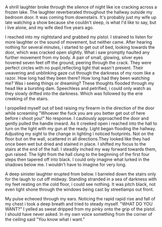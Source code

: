 A shrill laughter broke through the silence of night like ice cracking across a frozen lake. The laughter reverberated throughout the hallway outside my bedroom door. It was coming from downstairs. It's probably just my wife up late watching a show because she couldn't sleep, is what I'd like to say, but i live alone, and my wife died five years ago. 

I reached into my nightstand and grabbed my pistol. I strained to listen for more laughter or the sound of movement, but neither came. After hearing nothing for several minutes, i started to get out of bed, looking towards the door, which was cracked open slightly. What i saw promptly haulted any further movement from my body. A pair of small, glowing, silver eyes hovered seven feet off the ground, peering through the crack. They were perfect circles with no pupil,reflecting light that wasn't present. Their uwavering and unblinking gaze cut through the darkness of my room like a razor. How long had they been there? How long had they been watching me? Was i seeing things or dreaming? These thoughts flooded through my head like a bursting dam. Speechless and petrified, i could only watch as they slowly drifted into the darkness. Which was followed by the erie creeking of the stairs. 

I propelled myself out of bed raising my firearm in the direction of the door while screaming "Whoever the fuck you are you better get out of here before i shoot you!" No response. I cautiously approached the door and gently pulled the handle inward. As it creeked open i reached into the hall to turn on the light with my gun at the ready. Light began flooding the hallway. Adjusting my sight to the change in lighting i noticed footprints. Not on the floor but on the wall, scattered in all directions.They looked like they had once been wet but dried and stained in place. I shifted my focus to the stairs at the end of the hall. I steadily inched my way forward towards them, gun raised. The light from the hall clung to the beginning of the first four steps then tapered off into black. I could only imagine what lurked in the shadows below me. I wouldn't have to imagine for very long.

A deep sinister laughter erupted from below. I barreled down the stairs only for the laugh to cut off midway. Standing stranded in a sea of darkness with my feet resting on the cold floor, i could see nothing. It was pitch black, not even light shone through the windows being cast by streetlamps out front. 

My pulse echeoed through my ears. Noticing the rapid rapid rise and fall of my chest i took a deep breath and tried to steady myself. "WHAT DO YOU WANT?" I yelled as sweat dripped from my pinky onto the grip of the pistol. I should have never asked. In my own voice something from the corner of the ceiling said "You know what i want."